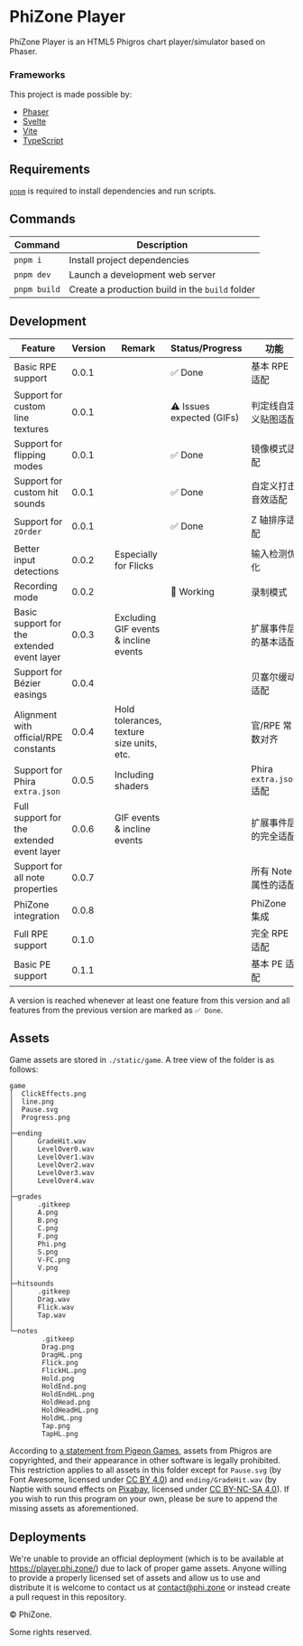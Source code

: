 # PhiZone Player

PhiZone Player is an HTML5 Phigros chart player/simulator based on Phaser.

### Frameworks

This project is made possible by:

- [Phaser](https://github.com/phaserjs/phaser)
- [Svelte](https://github.com/sveltejs/kit)
- [Vite](https://github.com/vitejs/vite)
- [TypeScript](https://github.com/microsoft/TypeScript)

## Requirements

[`pnpm`](https://pnpm.io) is required to install dependencies and run scripts.

## Commands

| Command      | Description                                     |
| ------------ | ----------------------------------------------- |
| `pnpm i`     | Install project dependencies                    |
| `pnpm dev`   | Launch a development web server                 |
| `pnpm build` | Create a production build in the `build` folder |

## Development

| Feature                                    | Version | Remark                                    | Status/Progress           | 功能                    |
| ------------------------------------------ | ------- | ----------------------------------------- | ------------------------- | ----------------------- |
| Basic RPE support                          | 0.0.1   |                                           | ✅ Done                   | 基本 RPE 适配           |
| Support for custom line textures           | 0.0.1   |                                           | ⚠️ Issues expected (GIFs) | 判定线自定义贴图适配    |
| Support for flipping modes                 | 0.0.1   |                                           | ✅ Done                   | 镜像模式适配            |
| Support for custom hit sounds              | 0.0.1   |                                           | ✅ Done                   | 自定义打击音效适配      |
| Support for `zOrder`                       | 0.0.1   |                                           | ✅ Done                   | Z 轴排序适配            |
| Better input detections                    | 0.0.2   | Especially for Flicks                     |                           | 输入检测优化            |
| Recording mode                             | 0.0.2   |                                           | 🚧 Working                | 录制模式                |
| Basic support for the extended event layer | 0.0.3   | Excluding GIF events & incline events     |                           | 扩展事件层的基本适配    |
| Support for Bézier easings                 | 0.0.4   |                                           |                           | 贝塞尔缓动适配          |
| Alignment with official/RPE constants      | 0.0.4   | Hold tolerances, texture size units, etc. |                           | 官/RPE 常数对齐         |
| Support for Phira `extra.json`             | 0.0.5   | Including shaders                         |                           | Phira `extra.json` 适配 |
| Full support for the extended event layer  | 0.0.6   | GIF events & incline events               |                           | 扩展事件层的完全适配    |
| Support for all note properties            | 0.0.7   |                                           |                           | 所有 Note 属性的适配    |
| PhiZone integration                        | 0.0.8   |                                           |                           | PhiZone 集成            |
| Full RPE support                           | 0.1.0   |                                           |                           | 完全 RPE 适配           |
| Basic PE support                           | 0.1.1   |                                           |                           | 基本 PE 适配            |

A version is reached whenever at least one feature from this version and all features from the previous version are marked as `✅ Done`.

## Assets

Game assets are stored in `./static/game`. A tree view of the folder is as follows:

```
game
│  ClickEffects.png
│  line.png
│  Pause.svg
│  Progress.png
│
├─ending
│      GradeHit.wav
│      LevelOver0.wav
│      LevelOver1.wav
│      LevelOver2.wav
│      LevelOver3.wav
│      LevelOver4.wav
│
├─grades
│      .gitkeep
│      A.png
│      B.png
│      C.png
│      F.png
│      Phi.png
│      S.png
│      V-FC.png
│      V.png
│
├─hitsounds
│      .gitkeep
│      Drag.wav
│      Flick.wav
│      Tap.wav
│
└─notes
        .gitkeep
        Drag.png
        DragHL.png
        Flick.png
        FlickHL.png
        Hold.png
        HoldEnd.png
        HoldEndHL.png
        HoldHead.png
        HoldHeadHL.png
        HoldHL.png
        Tap.png
        TapHL.png
```

According to [a statement from Pigeon Games](https://www.bilibili.com/opus/624904779363026292), assets from Phigros are copyrighted, and their appearance in other software is legally prohibited. This restriction applies to all assets in this folder except for `Pause.svg` (by Font Awesome, licensed under [CC BY 4.0](http://creativecommons.org/licenses/by/4.0)) and `ending/GradeHit.wav` (by Naptie with sound effects on [Pixabay](https://pixabay.com), licensed under [CC BY-NC-SA 4.0](https://creativecommons.org/licenses/by-nc-sa/4.0/)). If you wish to run this program on your own, please be sure to append the missing assets as aforementioned.

## Deployments

We're unable to provide an official deployment (which is to be available at https://player.phi.zone/) due to lack of proper game assets. Anyone willing to provide a properly licensed set of assets and allow us to use and distribute it is welcome to contact us at [contact@phi.zone](mailto:contact@phi.zone) or instead create a pull request in this repository.

&copy; PhiZone.

Some rights reserved.
